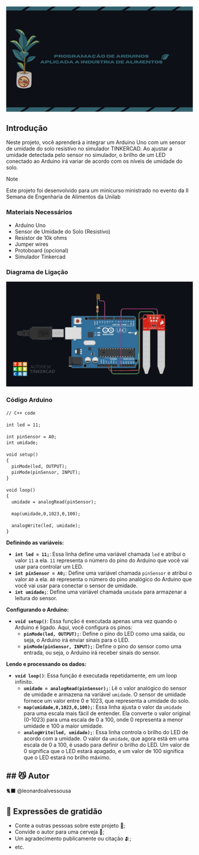 
![Texto Alternativo](https://raw.githubusercontent.com/leonardoalvessousa/ArduAlimentos/refs/heads/main/BannerProj.jpg)

## Introdução

Neste projeto, você aprenderá a integrar um Arduino Uno com um sensor de umidade do solo resistivo no simulador TINKERCAD. Ao ajustar a umidade detectada pelo sensor no simulador, o brilho de um LED conectado ao Arduino irá variar de acordo com os níveis de umidade do solo.

> [!NOTE]
> Este projeto foi desenvolvido para um minicurso ministrado no evento da II Semana de Engenharia de Alimentos da Unilab

### Materiais Necessários

- Arduino Uno
- Sensor de Umidade do Solo (Resistivo)
- Resistor de 10k ohms
- Jumper wires
- Protoboard (opcional) 
- Simulador Tinkercad

### Diagrama de Ligação

![Texto Alternativo](https://raw.githubusercontent.com/leonardoalvessousa/ArduAlimentos/refs/heads/main/CircuiteArdu.jpg)

### Código Arduino

```ArduinoCode
// C++ code

int led = 11;

int pinSensor = A0;
int umidade;

void setup()
{
  pinMode(led, OUTPUT);
  pinMode(pinSensor, INPUT);
}

void loop()
{
  umidade = analogRead(pinSensor);
  
  map(umidade,0,1023,0,100);
  
  analogWrite(led, umidade);
}
```

**Definindo as variáveis:**

- **`int led = 11;`**: Essa linha define uma variável chamada `led` e atribui o valor `11` a ela. `11` representa o número do pino do Arduino que você vai usar para controlar um LED.
- **`int pinSensor = A0;`**: Define uma variável chamada `pinSensor` e atribui o valor `A0` a ela. `A0` representa o número do pino analógico do Arduino que você vai usar para conectar o sensor de umidade.
- **`int umidade;`**: Define uma variável chamada `umidade` para armazenar a leitura do sensor. 

**Configurando o Arduino:**

- **`void setup()`**: Essa função é executada apenas uma vez quando o Arduino é ligado. Aqui, você configura os pinos:
    - **`pinMode(led, OUTPUT);`**: Define o pino do LED como uma saída, ou seja, o Arduino irá enviar sinais para o LED.
    - **`pinMode(pinSensor, INPUT);`**: Define o pino do sensor como uma entrada, ou seja, o Arduino irá receber sinais do sensor.

**Lendo e processando os dados:**

- **`void loop()`**: Essa função é executada repetidamente, em um loop infinito.
    - **`umidade = analogRead(pinSensor);`**: Lê o valor analógico do sensor de umidade e armazena na variável `umidade`. O sensor de umidade fornece um valor entre 0 e 1023, que representa a umidade do solo.
    - **`map(umidade,0,1023,0,100);`**: Essa linha ajusta o valor da `umidade` para uma escala mais fácil de entender. Ela converte o valor original (0-1023) para uma escala de 0 a 100, onde 0 representa a menor umidade e 100 a maior umidade.
    - **`analogWrite(led, umidade);`**: Essa linha controla o brilho do LED de acordo com a umidade. O valor da `umidade`, que agora está em uma escala de 0 a 100, é usado para definir o brilho do LED. Um valor de 0 significa que o LED estará apagado, e um valor de 100 significa que o LED estará no brilho máximo.

## ## 😼 Autor

🐈‍⬛ @leonardoalvessousa

## 🎁 Expressões de gratidão

- Conte a outras pessoas sobre este projeto 📢;
- Convide o autor para uma cerveja 🍺;
- Um agradecimento publicamente ou citação 🫂;
- etc.
